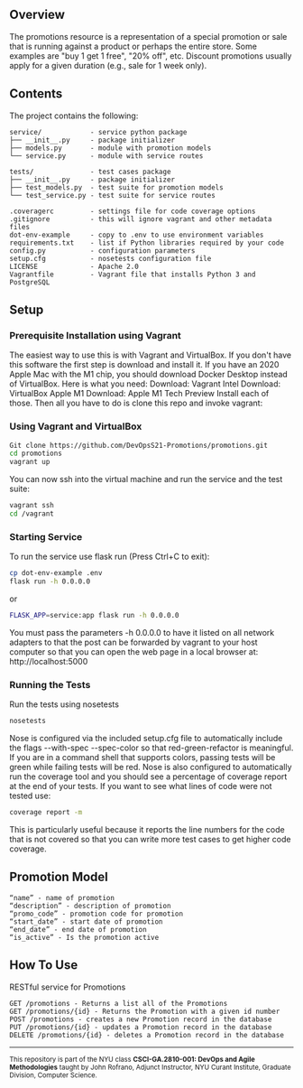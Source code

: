 ## Overview

The promotions resource is a representation of a special promotion or sale that is running against a product or perhaps the entire store. Some examples are "buy 1 get 1 free", "20% off", etc. Discount promotions usually apply for a given duration (e.g., sale for 1 week only).

## Contents

The project contains the following:

```text
service/            - service python package
├── __init__.py     - package initializer
├── models.py       - module with promotion models
└── service.py      - module with service routes

tests/              - test cases package
├── __init__.py     - package initializer
├── test_models.py  - test suite for promotion models
└── test_service.py - test suite for service routes

.coveragerc         - settings file for code coverage options
.gitignore          - this will ignore vagrant and other metadata files
dot-env-example     - copy to .env to use environment variables
requirements.txt    - list if Python libraries required by your code
config.py           - configuration parameters
setup.cfg           - nosetests configuration file
LICENSE             - Apache 2.0
Vagrantfile         - Vagrant file that installs Python 3 and PostgreSQL
```

## Setup

### Prerequisite Installation using Vagrant
The easiest way to use this is with Vagrant and VirtualBox. If you don't have this software the first step is download and install it. If you have an 2020 Apple Mac with the M1 chip, you should download Docker Desktop instead of VirtualBox. Here is what you need:
Download: Vagrant
Intel Download: VirtualBox
Apple M1 Download: Apple M1 Tech Preview
Install each of those. Then all you have to do is clone this repo and invoke vagrant:

### Using Vagrant and VirtualBox
```bash
Git clone https://github.com/DevOpsS21-Promotions/promotions.git
cd promotions
vagrant up
```
You can now ssh into the virtual machine and run the service and the test suite:
```bash
vagrant ssh
cd /vagrant
```

### Starting Service
To run the service use flask run (Press Ctrl+C to exit):
```bash
cp dot-env-example .env
flask run -h 0.0.0.0
```
or
```bash
FLASK_APP=service:app flask run -h 0.0.0.0
```
You must pass the parameters -h 0.0.0.0 to have it listed on all network adapters to that the post can be forwarded by vagrant to your host computer so that you can open the web page in a local browser at: http://localhost:5000

### Running the Tests
Run the tests using nosetests
```bash
nosetests
```
Nose is configured via the included setup.cfg file to automatically include the flags --with-spec --spec-color so that red-green-refactor is meaningful. If you are in a command shell that supports colors, passing tests will be green while failing tests will be red.
Nose is also configured to automatically run the coverage tool and you should see a percentage of coverage report at the end of your tests. If you want to see what lines of code were not tested use:
```bash
coverage report -m
```
This is particularly useful because it reports the line numbers for the code that is not covered so that you can write more test cases to get higher code coverage.
## Promotion Model
```text
“name” - name of promotion
“description” - description of promotion
“promo_code” - promotion code for promotion
“start_date” - start date of promotion
“end_date” - end date of promotion
“is_active” - Is the promotion active
```
## How To Use 
RESTful service for Promotions
```text
GET /promotions - Returns a list all of the Promotions
GET /promotions/{id} - Returns the Promotion with a given id number
POST /promotions - creates a new Promotion record in the database
PUT /promotions/{id} - updates a Promotion record in the database
DELETE /promotions/{id} - deletes a Promotion record in the database
```
---
<sub> This repository is part of the NYU class **CSCI-GA.2810-001: DevOps and Agile Methodologies** taught by John Rofrano, Adjunct Instructor, NYU Curant Institute, Graduate Division, Computer Science.</sub>

